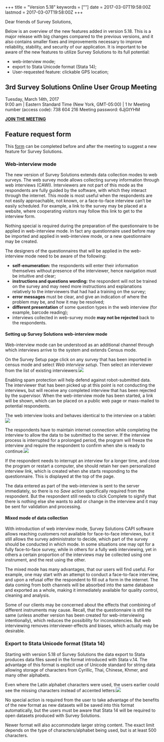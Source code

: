 +++
title = "Version 5.18"
keywords = [""]
date = 2017-03-07T19:58:00Z
lastmod = 2017-03-07T19:58:00Z
+++

Dear friends of Survey Solutions,

Below is an overview of the new features added in version 5.18. This is
a major release with big changes compared to the previous versions, and
it also contains smaller fixes and improvements necessary to improve
reliability, stability, and security of our application. It is important
to be aware of the new features to utilize Survey Solutions to its full
potential:

-   web-interview mode;
-   export to Stata Unicode format (Stata 14);
-   User-requested feature: clickable GPS location;

3rd Survey Solutions Online User Group Meeting
----------------------------------------------

Tuesday, March 14th, 2017  
9:00 am | Eastern Standard Time (New York, GMT-05:00) | 1 hr Meeting
number (access code): 738 604 216 Meeting password: 6JjGtYHM

[**JOIN THE
MEETING**](https://worldbankgroup.webex.com/mw3100/mywebex/default.do?service=1&siteurl=worldbankgroup&nomenu=true&main_url=%2Fmc3100%2Fe.do%3Fsiteurl%3Dworldbankgroup%26AT%3DMI%26EventID%3D538762857%26UID%3D0%26Host%3DQUhTSwAAAAM0k73yorgG80QY-w9TG73oTlujpQXIq_p7tKNIM-7dEhiU745zW-z49Zo6E3IGuW_PTkl5HQePH3_zcxPzUGYD0%26FrameSet%3D2%26MTID%3Dmecfa1bc5d436c57667e30985f49a046e)

Feature request form
--------------------

This
[form](https://docs.google.com/forms/d/e/1FAIpQLSc7HFPVMEhmKf7E-GFlbBYhCConJtxhO4JSEnI1Pyujw-3nXg/viewform#start=invite)
can be completed before and after the meeting to suggest a new feature
for Survey Solutions.

### Web-interview mode

The new version of Survey Solutions extends data collection modes to web
surveys. The web survey mode allows collecting survey information
through web interviews (CAWI). Interviewers are not part of this mode as
the respondents are fully guided by the software, with which they
interact through the internet. This mode is most useful when the
respondents are not easily approachable, not known, or a face-to-face
interview can’t be easily scheduled. For example, a link to the survey
may be placed at a website, where cooperating visitors may follow this
link to get to the interview form.

Nothing special is required during the preparation of the questionnaire
to be applied in web-interview mode. In fact any questionnaire used
before may be imported and applied in web-interview mode, or a new
questionnaire may be created.

The designers of the questionnaires that will be applied in the
web-interview mode need to be aware of the following:

-   **self-enumeration:** the respondents will enter their information
    themselves without presence of the interviewer, hence navigation
    must be intuitive and clear;
-   **instructions and questions wording:** the respondent will not be
    trained on the survey and may need more instructions and
    explanations relatively to the interviewers that had had a training
    on the survey;
-   **error messages** must be clear, and give an indication of where
    the problem may be, and how it may be resolved;
-   **different presentation** of some question types in the web
    interview (for example, barcode reading);
-   interviews collected in web-survey mode **may not be rejected** back
    to the respondents.

#### Setting up Survey Solutions web-interview mode

Web-interview mode can be understood as an additional channel through
which interviews arrive to the system and extends Census mode.

On the Survey Setup page click on any survey that has been imported in
census mode and select *Web interview setup*. Then select an interviewer
from the list of existing
interviewers:<img src="/images/754157.png" class="center" />

Enabling spam protection will help defend against robot-submitted data.
The interviewer that has been picked up at this point is not conducting
the interviews, but will receive any completed interview that has been
rejected by the supervisor. When the web-interview mode has been
started, a link will be shown, which can be placed on a public web page
or mass-mailed to potential respondents.

The web interview looks and behaves identical to the interview on a
tablet:<img src="/images/754158.png" class="center" />

The respondents have to maintain internet connection while completing
the interview to allow the data to be submitted to the server. If the
interview process is interrupted for a prolonged period, the program
will freeze the interview and require the respondent to confirm when she
is ready to continue.<img src="/images/754161.png" class="center" />

If the respondent needs to interrupt an interview for a longer time, and
close the program or restart a computer, she should retain her own
personalized interview link, which is created when she starts responding
to the questionnaire. This is displayed at the top of the page.

The data entered as part of the web-interview is sent to the server
immediately, so there is no *Save* action specifically required from the
respondent. But the respondent still needs to click Complete to signify
that there is nothing else she wants to add or change in the interview
and it may be sent for validation and processing.

#### Mixed mode of data collection

With introduction of web interview mode, Survey Solutions CAPI software
allows reaching customers not available for face-to-face interviews, but
it still allows the survey administrator to decide, which part of the
survey should be conducted in which mode. In some situations one may opt
for a fully face-to-face survey, while in others for a fully web
interviewing, yet in others a certain proportion of the interviews may
be collected using one instrument, and the rest using the other.

The mixed mode has many advantages, that our users will find useful. For
example, one may start with an attempt to conduct a face-to-face
interview, and upon a refusal offer the respondent to fill out a form in
the internet. The data coming from both channels will be absorbed into
the same database and exported as a whole, making it immediately
available for quality control, cleaning and analysis.

Some of our clients may be concerned about the effects that combining of
different instruments may cause. Recall, that the questionnaire is still
the same (unless another version has been created for web-interviewing
intentionally), which reduces the possibility for inconsistencies. But
web interviewing removes interviewer-effects and biases, which actually
may be desirable.

### Export to Stata Unicode format (Stata 14)

Starting with version 5.18 of Survey Solutions the data export to Stata
produces data files saved in the format introduced with Stata v.14. The
advantage of this format is explicit use of Unicode standard for string
data allowing storage of characters from Cyrillic, Thai, Chinese, Khmer,
and many other alphabets.

Even where the Latin alphabet characters were used, the users earlier
could see the missing characters instead of accented
letters:<img src="/images/754129.png" class="center" />

No special action is required from the user to take advantage of the
benefits of the new format as new datasets will be saved into this
format automatically, but the users must be aware that Stata 14 will be
required to open datasets produced with Survey Solutions.

Newer format will also accommodate larger string content. The exact
limit depends on the type of characters/alphabet being used, but is at
least 500 characters.
